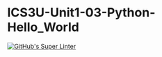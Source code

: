 # ICS3U-Unit1-03-Python-Hello_World

[![GitHub's Super Linter](https://github.com/sydneykuhn/ICS3U-Unit1-03-Python-Hello_World/workflows/GitHub's%20Super%20Linter/badge.svg)](https://github.com/sydneykuhn/ICS3U-Unit1-03-Python-Hello_World/actions)
